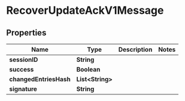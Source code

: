 

# RecoverUpdateAckV1Message


## Properties

| Name | Type | Description | Notes |
|------------ | ------------- | ------------- | -------------|
|**sessionID** | **String** |  |  |
|**success** | **Boolean** |  |  |
|**changedEntriesHash** | **List&lt;String&gt;** |  |  |
|**signature** | **String** |  |  |



